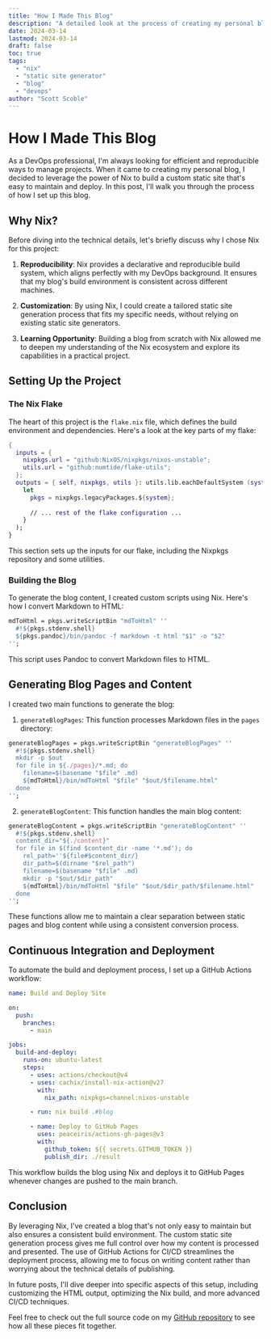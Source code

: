 ```yaml
---
title: "How I Made This Blog"
description: "A detailed look at the process of creating my personal blog using Nix and custom static site generation"
date: 2024-03-14
lastmod: 2024-03-14
draft: false
toc: true
tags:
  - "nix"
  - "static site generator"
  - "blog"
  - "devops"
author: "Scott Scoble"
---
```


# How I Made This Blog

As a DevOps professional, I'm always looking for efficient and reproducible ways to manage projects. When it came to creating my personal blog, I decided to leverage the power of Nix to build a custom static site that's easy to maintain and deploy. In this post, I'll walk you through the process of how I set up this blog.

## Why Nix?

Before diving into the technical details, let's briefly discuss why I chose Nix for this project:

1. **Reproducibility**: Nix provides a declarative and reproducible build system, which aligns perfectly with my DevOps background. It ensures that my blog's build environment is consistent across different machines.

2. **Customization**: By using Nix, I could create a tailored static site generation process that fits my specific needs, without relying on existing static site generators.

3. **Learning Opportunity**: Building a blog from scratch with Nix allowed me to deepen my understanding of the Nix ecosystem and explore its capabilities in a practical project.

## Setting Up the Project

### The Nix Flake

The heart of this project is the `flake.nix` file, which defines the build environment and dependencies. Here's a look at the key parts of my flake:

```nix
{
  inputs = {
    nixpkgs.url = "github:NixOS/nixpkgs/nixos-unstable";
    utils.url = "github:numtide/flake-utils";
  };
  outputs = { self, nixpkgs, utils }: utils.lib.eachDefaultSystem (system:
    let
      pkgs = nixpkgs.legacyPackages.${system};
      
      // ... rest of the flake configuration ...
    }
  );
}
```

This section sets up the inputs for our flake, including the Nixpkgs repository and some utilities.

### Building the Blog

To generate the blog content, I created custom scripts using Nix. Here's how I convert Markdown to HTML:

```nix
mdToHtml = pkgs.writeScriptBin "mdToHtml" ''
  #!${pkgs.stdenv.shell}
  ${pkgs.pandoc}/bin/pandoc -f markdown -t html "$1" -o "$2"
'';
```

This script uses Pandoc to convert Markdown files to HTML.

## Generating Blog Pages and Content

I created two main functions to generate the blog:

1. `generateBlogPages`: This function processes Markdown files in the `pages` directory:

```nix
generateBlogPages = pkgs.writeScriptBin "generateBlogPages" ''
  #!${pkgs.stdenv.shell}
  mkdir -p $out
  for file in ${./pages}/*.md; do
    filename=$(basename "$file" .md)
    ${mdToHtml}/bin/mdToHtml "$file" "$out/$filename.html"
  done
'';
```

2. `generateBlogContent`: This function handles the main blog content:

```nix
generateBlogContent = pkgs.writeScriptBin "generateBlogContent" ''
  #!${pkgs.stdenv.shell}
  content_dir="${./content}"
  for file in $(find $content_dir -name '*.md'); do
    rel_path=''${file#$content_dir/}
    dir_path=$(dirname "$rel_path")
    filename=$(basename "$file" .md)
    mkdir -p "$out/$dir_path"
    ${mdToHtml}/bin/mdToHtml "$file" "$out/$dir_path/$filename.html"
  done
'';
```

These functions allow me to maintain a clear separation between static pages and blog content while using a consistent conversion process.

## Continuous Integration and Deployment

To automate the build and deployment process, I set up a GitHub Actions workflow:

```yaml
name: Build and Deploy Site

on:
  push:
    branches:
      - main

jobs:
  build-and-deploy:
    runs-on: ubuntu-latest
    steps:
      - uses: actions/checkout@v4
      - uses: cachix/install-nix-action@v27
        with:
          nix_path: nixpkgs=channel:nixos-unstable

      - run: nix build .#blog

      - name: Deploy to GitHub Pages
        uses: peaceiris/actions-gh-pages@v3
        with:
          github_token: ${{ secrets.GITHUB_TOKEN }}
          publish_dir: ./result
```

This workflow builds the blog using Nix and deploys it to GitHub Pages whenever changes are pushed to the main branch.

## Conclusion

By leveraging Nix, I've created a blog that's not only easy to maintain but also ensures a consistent build environment. The custom static site generation process gives me full control over how my content is processed and presented. The use of GitHub Actions for CI/CD streamlines the deployment process, allowing me to focus on writing content rather than worrying about the technical details of publishing.

In future posts, I'll dive deeper into specific aspects of this setup, including customizing the HTML output, optimizing the Nix build, and more advanced CI/CD techniques.

Feel free to check out the full source code on my [GitHub repository](https://github.com/wscoble/scoble.me.blog) to see how all these pieces fit together.
